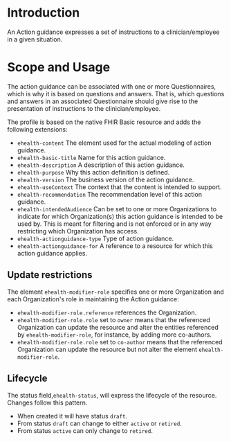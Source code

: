 # Introduction
An Action guidance expresses a set of instructions to a clinician/employee in a given situation.

# Scope and Usage
The action guidance can be associated with one or more Questionnaires, which is why it is based on questions and answers. That is, which questions and answers in an associated Questionnaire should give rise to the presentation of instructions to the clinician/employee.

The profile is based on the native FHIR Basic resource and adds the following extensions:
* `ehealth-content` The element used for the actual modeling of action guidance.
* `ehealth-basic-title` Name for this action guidance.
* `ehealth-description` A description of this action guidance.
* `ehealth-purpose` Why this action definition is defined.
* `ehealth-version` The business version of the action guidance.
* `ehealth-useContext` The context that the content is intended to support.
* `ehealth-recommendation` The recommendation level of this action guidance.
* `ehealth-intendedAudience` Can be set to one or more Organizations to indicate for which Organization(s) this action guidance is intended to be used by. This is meant for filtering and is not enforced or in any way restricting which Organization has access.
* `ehealth-actionguidance-type` Type of action guidance.
* `ehealth-actionguidance-for` A reference to a resource for which this action guidance applies.

## Update restrictions
The element `ehealth-modifier-role` specifies one or more Organization and each Organization's role in maintaining
the Action guidance:

* `ehealth-modifier-role.reference` references the Organization.
* `ehealth-modifier-role.role` set to `owner` means that the referenced Organization can update the resource
  and alter the entities referenced by `ehealth-modifier-role`, for instance, by adding more co-authors.
* `ehealth-modifier-role.role` set to `co-author` means that the referenced Organization can update the resource
  but not alter the element `ehealth-modifier-role`.

## Lifecycle
The status field,`ehealth-status`, will express the lifecycle of the resource. Changes follow this pattern.
  - When created it will have status `draft`.
  - From status `draft` can change to either `active` or `retired`.
  - From status `active` can only change to `retired`.